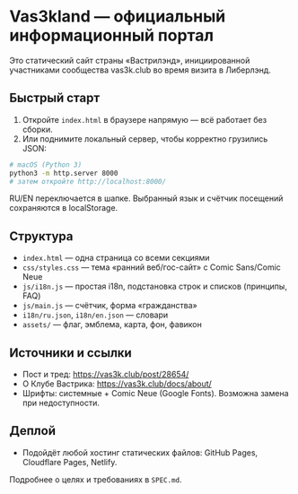 # Vas3kland — официальный информационный портал

Это статический сайт страны «Вастрилэнд», инициированной участниками сообщества vas3k.club во время визита в Либерлэнд.

## Быстрый старт

1) Откройте `index.html` в браузере напрямую — всё работает без сборки.
2) Или поднимите локальный сервер, чтобы корректно грузились JSON:

```sh
# macOS (Python 3)
python3 -m http.server 8000
# затем откройте http://localhost:8000/
```

RU/EN переключается в шапке. Выбранный язык и счётчик посещений сохраняются в localStorage.

## Структура
- `index.html` — одна страница со всеми секциями
- `css/styles.css` — тема «ранний веб/гос-сайт» с Comic Sans/Comic Neue
- `js/i18n.js` — простая i18n, подстановка строк и списков (принципы, FAQ)
- `js/main.js` — счётчик, форма «гражданства»
- `i18n/ru.json`, `i18n/en.json` — словари
- `assets/` — флаг, эмблема, карта, фон, фавикон

## Источники и ссылки
- Пост и тред: https://vas3k.club/post/28654/
- О Клубе Вастрика: https://vas3k.club/docs/about/
- Шрифты: системные + Comic Neue (Google Fonts). Возможна замена при недоступности.

## Деплой
- Подойдёт любой хостинг статических файлов: GitHub Pages, Cloudflare Pages, Netlify.

Подробнее о целях и требованиях в `SPEC.md`.
